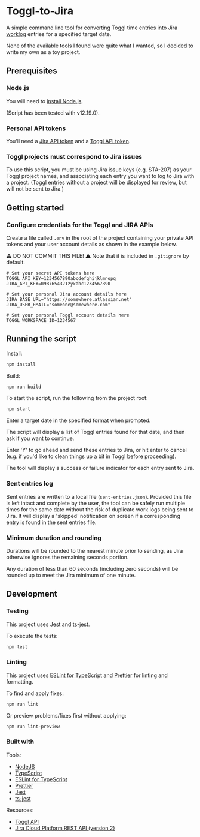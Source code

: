 # Toggl-to-Jira

A simple command line tool for converting Toggl time entries into Jira [worklog](https://developer.atlassian.com/cloud/jira/platform/rest/v2/api-group-issue-worklogs/#api-group-issue-worklogs) entries for a specified target date.

None of the available tools I found were quite what I wanted, so I decided to write my own as a toy project.

## Prerequisites

### Node.js

You will need to [install Node.js](https://nodejs.org/en/).

(Script has been tested with v12.19.0).

### Personal API tokens

You'll need a [Jira API token](https://support.atlassian.com/atlassian-account/docs/manage-api-tokens-for-your-atlassian-account/) and a [Toggl API token](https://github.com/toggl/toggl_api_docs#api-token).

### Toggl projects must correspond to Jira issues

To use this script, you must be using Jira issue keys (e.g. STA-207) as your Toggl project names, and associating each entry you want to log to Jira with a project. (Toggl entries without a project will be displayed for review, but will not be sent to Jira.)

## Getting started

### Configure credentials for the Toggl and JIRA APIs

Create a file called `.env` in the root of the project containing your private API tokens and your user account details as shown in the example below.

:warning: DO NOT COMMIT THIS FILE! :warning: Note that it is included in `.gitignore` by default.

```text
# Set your secret API tokens here
TOGGL_API_KEY=1234567890abcdefghijklmnopq
JIRA_API_KEY=0987654321zyxabc1234567890

# Set your personal Jira account details here
JIRA_BASE_URL="https://somewhere.atlassian.net"
JIRA_USER_EMAIL="someone@somewhere.com"

# Set your personal Toggl account details here
TOGGL_WORKSPACE_ID=1234567
```

## Running the script

Install:

```bash
npm install
```

Build:

```bash
npm run build
```

To start the script, run the following from the project root:

```bash
npm start
```

Enter a target date in the specified format when prompted.

The script will display a list of Toggl entries found for that date, and then ask if you want to continue.

Enter 'Y' to go ahead and send these entries to Jira, or hit enter to cancel (e.g. if you'd like to clean things up a bit in Toggl before proceeding).

The tool will display a success or failure indicator for each entry sent to Jira.

### Sent entries log

Sent entries are written to a local file (`sent-entries.json`). Provided this file is left intact and complete by the user, the tool can be safely run multiple times for the same date without the risk of duplicate work logs being sent to Jira. It will display a 'skipped' notification on screen if a corresponding entry is found in the sent entries file.

### Minimum duration and rounding

Durations will be rounded to the nearest minute prior to sending, as Jira otherwise ignores the remaining seconds portion.

Any duration of less than 60 seconds (including zero seconds) will be rounded up to meet the Jira minimum of one minute.

## Development

### Testing

This project uses [Jest](https://jestjs.io/) and [ts-jest](https://github.com/kulshekhar/ts-jest).

To execute the tests:

```bash
npm test
```

### Linting

This project uses [ESLint for TypeScript](https://github.com/typescript-eslint/typescript-eslint) and [Prettier](https://prettier.io/) for linting and formatting.

To find and apply fixes:

```bash
npm run lint
```

Or preview problems/fixes first without applying:

```bash
npm run lint-preview
```

### Built with

Tools:

* [NodeJS](https://nodejs.org/en/)
* [TypeScript](https://www.typescriptlang.org/)
* [ESLint for TypeScript](https://github.com/typescript-eslint/typescript-eslint)
* [Prettier](https://prettier.io/)
* [Jest](https://jestjs.io/)
* [ts-jest](https://github.com/kulshekhar/ts-jest)

Resources:

* [Toggl API](https://github.com/toggl/toggl_api_docs)
* [Jira Cloud Platform REST API (version 2)](https://developer.atlassian.com/cloud/jira/platform/rest/v2/intro/)

